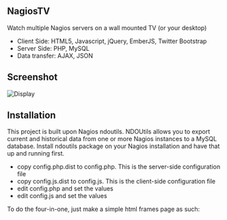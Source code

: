 NagiosTV
------------

Watch multiple Nagios servers on a wall mounted TV (or your desktop)

- Client Side: HTML5, Javascript, jQuery, EmberJS, Twitter Bootstrap
- Server Side: PHP, MySQL
- Data transfer: AJAX, JSON

Screenshot
------------

![Display](http://chriscarey.com/projects/ajax-monitor-for-nagios/ajax-monitor-2.0-1.png)

Installation
------------

This project is built upon Nagios ndoutils.
NDOUtils allows you to export current and historical data from one or more Nagios instances to a MySQL database.
Install ndoutils package on your Nagios installation and have that up and running first.

- copy config.php.dist to config.php. This is the server-side configuration file
- copy config.js.dist to config.js. This is the client-side configuration file
- edit config.php and set the values 
- edit config.js and set the values


To do the four-in-one, just make a simple html frames page as such:

<tt>

<!DOCTYPE html>
<html>
    <head>
    <title>Stats All-in-one</title>
    </head>
    <!-- frameset is deprecated in html5, but it still works. -->
    <frameset framespacing="0" COLS="25%,25%,25%,25%" frameborder="0" noresize>
        <frame name="one" src="http://10.4.4.6/nagiostv/" target="_blank">
        <frame name="two" src="http://192.168.0.70/nagiostv/" target="_blank">
        <frame name="three" src="http://192.168.10.10/nagiostv/" target="_blank">
        <frame name="four" src="http://192.168.0.70/nagiostv/" target="_blank">
    </frameset>
</html>

</tt>